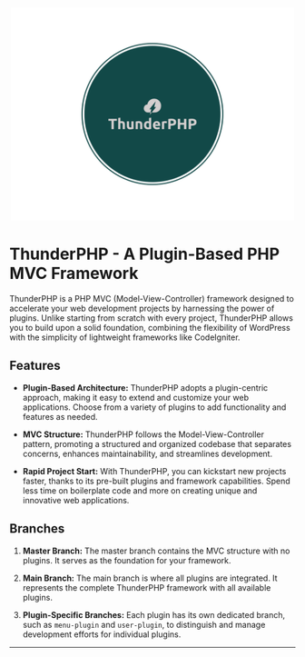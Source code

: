 <div align="center">
  <img src="logo.png" alt="ThunderPHP Logo" width="500">
</div>

# ThunderPHP - A Plugin-Based PHP MVC Framework

ThunderPHP is a PHP MVC (Model-View-Controller) framework designed to accelerate your web development projects by harnessing the power of plugins. Unlike starting from scratch with every project, ThunderPHP allows you to build upon a solid foundation, combining the flexibility of WordPress with the simplicity of lightweight frameworks like CodeIgniter.

## Features

- **Plugin-Based Architecture:** ThunderPHP adopts a plugin-centric approach, making it easy to extend and customize your web applications. Choose from a variety of plugins to add functionality and features as needed.

- **MVC Structure:** ThunderPHP follows the Model-View-Controller pattern, promoting a structured and organized codebase that separates concerns, enhances maintainability, and streamlines development.

- **Rapid Project Start:** With ThunderPHP, you can kickstart new projects faster, thanks to its pre-built plugins and framework capabilities. Spend less time on boilerplate code and more on creating unique and innovative web applications.

## Branches

1. **Master Branch:** The master branch contains the MVC structure with no plugins. It serves as the foundation for your framework.

2. **Main Branch:** The main branch is where all plugins are integrated. It represents the complete ThunderPHP framework with all available plugins.

3. **Plugin-Specific Branches:** Each plugin has its own dedicated branch, such as `menu-plugin` and `user-plugin`, to distinguish and manage development efforts for individual plugins.

---
